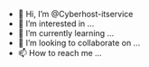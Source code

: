 - 👋 Hi, I’m @Cyberhost-itservice
- 👀 I’m interested in ...
- 🌱 I’m currently learning ...
- 💞️ I’m looking to collaborate on ...
- 📫 How to reach me ...

<!---
Cyberhost-itservice/Cyberhost-itservice is a ✨ special ✨ repository because its `README.md` (this file) appears on your GitHub profile.
You can click the Preview link to take a look at your changes.
--->
